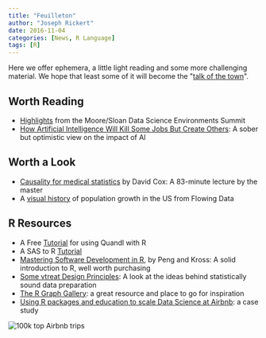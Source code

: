 ```yaml
---
title: "Feuilleton"
author: "Joseph Rickert"
date: 2016-11-04
categories: [News, R Language]
tags: [R]
---
```


Here we offer ephemera, a little light reading and some more challenging material. We hope that least some of it will become the "[talk of the town](https://en.wikipedia.org/wiki/Feuilleton)".

## Worth Reading

- [Highlights](http://www.askaswiss.com/2016/10/highlights-msdse-2016.html) from the Moore/Sloan Data Science Environments Summit
- [How Artificial Intelligence Will Kill Some Jobs But Create Others](http://fortune.com/2016/10/12/artificial-intelligence-jobs/): A sober but optimistic view on the impact of AI

## Worth a Look

- [Causality for medical statistics](https://www.youtube.com/watch?v=sMC138BNpQY) by David Cox: A 83-minute lecture by the master
- A [visual history](http://flowingdata.com/2016/11/02/two-centuries-of-population-animated/) of population growth in the US from Flowing Data

## R Resources

- A Free [Tutorial](https://blog.quandl.com/quandl-data-using-r-online-tutorial) for using Quandl with R
- A SAS to R [Tutorial](https://gallery.cortanaintelligence.com/Notebook/SAS-to-R-Tutorial-Part-1-1)
- [Mastering Software Development in R](https://leanpub.com/msdr), by Peng and Kross: A solid introduction to R, well worth purchasing
- [Some vtreat Design Principles](http://www.win-vector.com/blog/2016/11/some-vtreat-design-principles/): A look at the ideas behind statistically sound data preparation
- [The R Graph Gallery](http://www.r-graph-gallery.com/): a great resource and place to go for inspiration
- [Using R packages and education to scale Data Science at Airbnb](https://medium.com/airbnb-engineering/using-r-packages-and-education-to-scale-data-science-at-airbnb-906faa58e12d#.7mdu3xv0j): a case study

![100k top Airbnb trips](https://cdn-images-1.medium.com/max/2000/1*BTMbVFh_hziJJcaQ7TBRwg.png)
